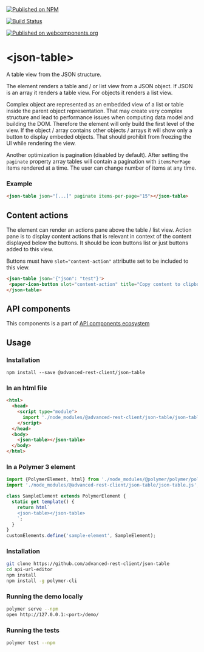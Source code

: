 [![Published on NPM](https://img.shields.io/npm/v/@advanced-rest-client/json-table.svg)](https://www.npmjs.com/package/@advanced-rest-client/json-table)

[![Build Status](https://travis-ci.org/advanced-rest-client/json-table.svg?branch=stage)](https://travis-ci.org/advanced-rest-client/json-table)

[![Published on webcomponents.org](https://img.shields.io/badge/webcomponents.org-published-blue.svg)](https://www.webcomponents.org/element/advanced-rest-client/json-table)


# &lt;json-table&gt;

A table view from the JSON structure.

The element renders a table and / or list view from a JSON object.
If JSON is an array it renders a table view. For objects it renders a list view.

Complex object are represented as an embedded view of a list or table inside the parent object
representation. That may create very complex structure and lead to performance issues when computing
data model and building the DOM. Therefore the element will only build the first level of the view.
If the object / array contains other objects / arrays it will show only a button to display embeded
objects. That should prohibit from freezing the UI while rendering the view.

Another optimization is pagination (disabled by default). After setting the `paginate` property
array tables will contain a pagination with `itemsPerPage` items rendered at a time. The user can
change number of items at any time.

### Example
```html
<json-table json="[...]" paginate items-per-page="15"></json-table>
```

## Content actions

The element can render an actions pane above the table / list view. Action pane is to
display content actions that is relevant in context of the content displayed
below the buttons. It should be icon buttons list or just buttons added to this view.

Buttons must have `slot="content-action"` attributte set to be included to this view.

```html
<json-table json='{"json": "test"}'>
 <paper-icon-button slot="content-action" title="Copy content to clipboard" icon="arc:content-copy"></paper-icon-button>
</json-table>
```

## API components

This components is a part of [API components ecosystem](https://elements.advancedrestclient.com/)

## Usage

### Installation
```
npm install --save @advanced-rest-client/json-table
```

### In an html file

```html
<html>
  <head>
    <script type="module">
      import './node_modules/@advanced-rest-client/json-table/json-table.js';
    </script>
  </head>
  <body>
    <json-table></json-table>
  </body>
</html>
```

### In a Polymer 3 element

```js
import {PolymerElement, html} from './node_modules/@polymer/polymer/polymer-element.js';
import './node_modules/@advanced-rest-client/json-table/json-table.js';

class SampleElement extends PolymerElement {
  static get template() {
    return html`
    <json-table></json-table>
    `;
  }
}
customElements.define('sample-element', SampleElement);
```

### Installation

```sh
git clone https://github.com/advanced-rest-client/json-table
cd api-url-editor
npm install
npm install -g polymer-cli
```

### Running the demo locally

```sh
polymer serve --npm
open http://127.0.0.1:<port>/demo/
```

### Running the tests
```sh
polymer test --npm
```
